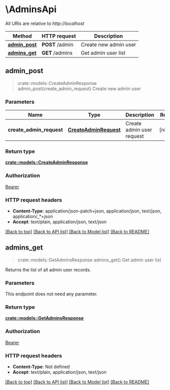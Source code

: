 # \AdminsApi

All URIs are relative to *http://localhost*

Method | HTTP request | Description
------------- | ------------- | -------------
[**admin_post**](AdminsApi.md#admin_post) | **POST** /admin | Create new admin user
[**admins_get**](AdminsApi.md#admins_get) | **GET** /admins | Get admin user list



## admin_post

> crate::models::CreateAdminResponse admin_post(create_admin_request)
Create new admin user

### Parameters


Name | Type | Description  | Required | Notes
------------- | ------------- | ------------- | ------------- | -------------
**create_admin_request** | [**CreateAdminRequest**](CreateAdminRequest.md) | Create admin user request | [required] |

### Return type

[**crate::models::CreateAdminResponse**](CreateAdminResponse.md)

### Authorization

[Bearer](../README.md#Bearer)

### HTTP request headers

- **Content-Type**: application/json-patch+json, application/json, text/json, application/_*+json
- **Accept**: text/plain, application/json, text/json

[[Back to top]](#) [[Back to API list]](../README.md#documentation-for-api-endpoints) [[Back to Model list]](../README.md#documentation-for-models) [[Back to README]](../README.md)


## admins_get

> crate::models::GetAdminsResponse admins_get()
Get admin user list

Returns the list of all admin user records.

### Parameters

This endpoint does not need any parameter.

### Return type

[**crate::models::GetAdminsResponse**](GetAdminsResponse.md)

### Authorization

[Bearer](../README.md#Bearer)

### HTTP request headers

- **Content-Type**: Not defined
- **Accept**: text/plain, application/json, text/json

[[Back to top]](#) [[Back to API list]](../README.md#documentation-for-api-endpoints) [[Back to Model list]](../README.md#documentation-for-models) [[Back to README]](../README.md)

